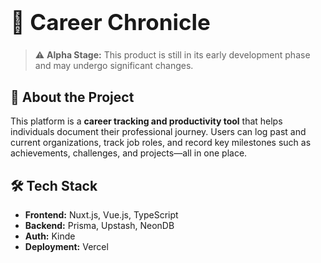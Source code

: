 <h1 style="font-size: 2.5em;">
  🚀 Career Chronicle
</h1>

> ⚠️ **Alpha Stage:** This product is still in its early development phase and may undergo significant changes.  

## 📌 About the Project  
This platform is a **career tracking and productivity tool** that helps individuals document their professional journey. Users can log past and current organizations, track job roles, and record key milestones such as achievements, challenges, and projects—all in one place.  

## 🛠 Tech Stack  
- **Frontend:** Nuxt.js, Vue.js, TypeScript  
- **Backend:** Prisma, Upstash, NeonDB
- **Auth:** Kinde  
- **Deployment:** Vercel  
